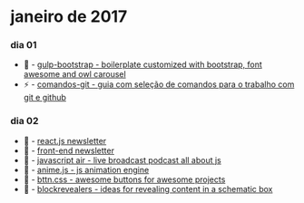 # janeiro de 2017

### dia 01
- :beers: - [gulp-bootstrap - boilerplate customized with bootstrap, font awesome and owl carousel](https://github.com/theandersonn/gulp-bootstrap)
- :zap: - [comandos-git - guia com seleção de comandos para o trabalho com git e github](https://github.com/theandersonn/comandos-git)

### dia 02
- :beers: - [react.js newsletter](http://reactjsnewsletter.com/)
- :beers: - [front-end newsletter](http://frontendnewsletter.com/)
- :beers: - [javascript air - live broadcast podcast all about js](https://javascriptair.com/)
- :beers: - [anime.js - js animation engine](https://github.com/juliangarnier/anime)
- :beers: - [bttn.css - awesome buttons for awesome projects](https://github.com/ganapativs/bttn.css)
- :beers: - [blockrevealers - ideas for revealing content in a schematic box](https://github.com/codrops/BlockRevealers)
